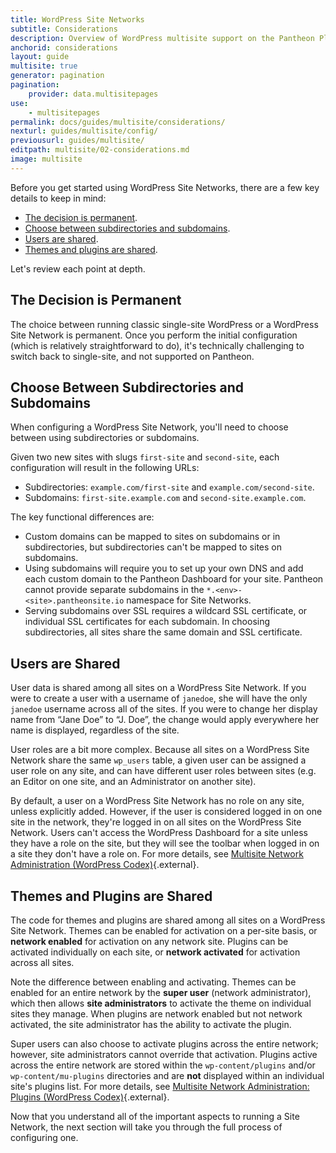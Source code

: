 ```yaml
---
title: WordPress Site Networks
subtitle: Considerations
description: Overview of WordPress multisite support on the Pantheon Platform.
anchorid: considerations
layout: guide
multisite: true
generator: pagination
pagination:
    provider: data.multisitepages
use:
    - multisitepages
permalink: docs/guides/multisite/considerations/
nexturl: guides/multisite/config/
previousurl: guides/multisite/
editpath: multisite/02-considerations.md
image: multisite
---
```

Before you get started using WordPress Site Networks, there are a few key details to keep in mind:

* [The decision is permanent](#the-decision-is-permanent).
* [Choose between subdirectories and subdomains](#choose-between-subdirectories-and-subdomains).
* [Users are shared](#users-are-shared).
* [Themes and plugins are shared](#themes-and-plugins-are-shared).

Let's review each point at depth.

## The Decision is Permanent
The choice between running classic single-site WordPress or a WordPress Site Network is permanent. Once you perform the initial configuration (which is relatively straightforward to do), it's technically challenging to switch back to single-site, and not supported on Pantheon.

## Choose Between Subdirectories and Subdomains
When configuring a WordPress Site Network, you'll need to choose between using subdirectories or subdomains.

Given two new sites with slugs <a class="pop" rel="popover" data-proofer-ignore data-toggle="popover" data-html="true" data-title="Slugs" data-content="Generally, <a class='external' href='https://codex.wordpress.org/Glossary#Slug'>slugs</a> are URL friendly descriptions for a post or a page in WordPress. In the context of WordPress Site Networks, a slug is a URL friendly description for a network site."><em class="fa fa-info-circle"></em></a> `first-site` and `second-site`, each configuration will result in the following URLs:

* Subdirectories: `example.com/first-site` and `example.com/second-site`.
* Subdomains: `first-site.example.com` and `second-site.example.com`.

The key functional differences are:

- Custom domains can be mapped to sites on subdomains or in subdirectories, but subdirectories can't be mapped to sites on subdomains.
- Using subdomains will require you to set up your own DNS and add each custom domain to the Pantheon Dashboard for your site. Pantheon cannot provide separate subdomains in the `*.<env>-<site>.pantheonsite.io` namespace for Site Networks.
- Serving subdomains over SSL requires a wildcard SSL certificate, or individual SSL certificates for each subdomain. In choosing subdirectories, all sites share the same domain and SSL certificate.

## Users are Shared
User data is shared among all sites on a WordPress Site Network. If you were to create a user with a username of `janedoe`, she will have the only `janedoe` username across all of the sites. If you were to change her display name from “Jane Doe” to “J. Doe”, the change would apply everywhere her name is displayed, regardless of the site.

User roles are a bit more complex. Because all sites on a WordPress Site Network share the same `wp_users` table, a given user can be assigned a user role on any site, and can have different user roles between sites (e.g. an Editor on one site, and an Administrator on another site).

By default, a user on a WordPress Site Network has no role on any site, unless explicitly added. However, if the user is considered logged in on one site in the network, they're logged in on all sites on the WordPress Site Network. Users can't access the WordPress Dashboard for a site unless they have a role on the site, but they will see the toolbar when logged in on a site they don't have a role on. For more details, see [Multisite Network Administration (WordPress Codex)](https://codex.wordpress.org/Multisite_Network_Administration){.external}.

## Themes and Plugins are Shared
The code for themes and plugins are shared among all sites on a WordPress Site Network. Themes can be enabled for activation on a per-site basis, or **network enabled** for activation on any network site. Plugins can be activated individually on each site, or **network activated** for activation across all sites.

Note the difference between enabling and activating. Themes can be enabled for an entire network by the **super user** (network administrator), which then allows **site administrators** to activate the theme on individual sites they manage. When plugins are network enabled but not network activated, the site administrator has the ability to activate the plugin.

Super users can also choose to activate plugins across the entire network; however, site administrators cannot override that activation. Plugins active across the entire network are stored within the `wp-content/plugins` and/or `wp-content/mu-plugins` directories and are **not** displayed within an individual site's plugins list. For more details, see [Multisite Network Administration: Plugins (WordPress Codex)](https://codex.wordpress.org/Multisite_Network_Administration#Plugins){.external}.

Now that you understand all of the important aspects to running a Site Network, the next section will take you through the full process of configuring one.
